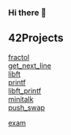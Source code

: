 ### Hi there 👋

## 42Projects

[fractol](https://github.com/PatrickBrantner/fractol)  
[get_next_line](https://github.com/PatrickBrantner/get_next_line)   
[libft](https://github.com/PatrickBrantner/libft)   
[printf](https://github.com/PatrickBrantner/printf)  
[libft_printf](https://github.com/PatrickBrantner/libft_printf)  
[minitalk](https://github.com/PatrickBrantner/minitalk)  
[push_swap](https://github.com/PatrickBrantner/push_swap)

[exam](https://github.com/PatrickBrantner/42-exam)


<!--
**PatrickBrantner/PatrickBrantner** is a ✨ _special_ ✨ repository because its `README.md` (this file) appears on your GitHub profile.

Here are some ideas to get you started:

- 🔭 I’m currently working on ...
- 🌱 I’m currently learning ...
- 👯 I’m looking to collaborate on ...
- 🤔 I’m looking for help with ...
- 💬 Ask me about ...
- 📫 How to reach me: ...
- 😄 Pronouns: ...
- ⚡ Fun fact: ...
-->
